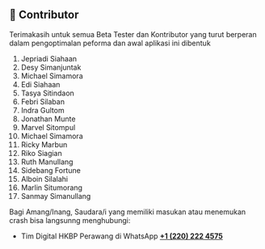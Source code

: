## 🔰 Contributor

Terimakasih untuk semua Beta Tester dan Kontributor yang turut berperan dalam pengoptimalan peforma dan awal aplikasi ini dibentuk

1. Jepriadi Siahaan
2. Desy Simanjuntak
3. Michael Simamora
4. Edi Siahaan
5. Tasya Sitindaon
6. Febri Silaban
7. Indra Gultom
8. Jonathan Munte
9. Marvel Sitompul
10. Michael Simamora
11. Ricky Marbun
12. Riko Siagian
13. Ruth Manullang
14. Sidebang Fortune
15. Alboin Silalahi
16. Marlin Situmorang
17. Sanmay Simanullang

Bagi Amang/Inang, Saudara/i yang memiliki masukan atau menemukan crash bisa langsunng menghubungi:
- Tim Digital HKBP Perawang di WhatsApp <strong>[+1 (220) 222 4575](https://wa.me/+12202224575)</strong>
